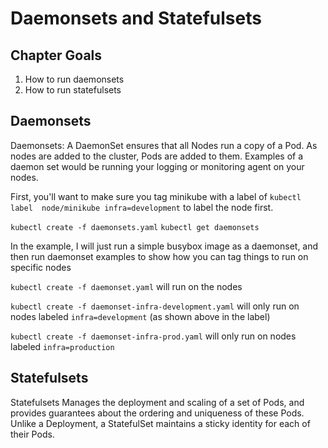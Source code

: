 # Daemonsets and Statefulsets

## Chapter Goals
1. How to run daemonsets
2. How to run statefulsets

## Daemonsets

Daemonsets: A DaemonSet ensures that all Nodes run a copy of a Pod. As nodes are 
added to the cluster, Pods are added to them. Examples of a daemon set would be 
running your logging 
or monitoring agent on your nodes.

First, you'll want to make sure you tag minikube with a label of `kubectl label 
node/minikube infra=development` to label the node first.

```kubectl create -f daemonsets.yaml```
```kubectl get daemonsets```

In the example, I will just run a simple busybox image as a daemonset, and then 
run daemonset examples to show how you can tag things to run on specific nodes

`kubectl create -f daemonset.yaml` will run on the nodes

`kubectl create -f daemonset-infra-development.yaml`  will only run on nodes 
labeled `infra=development` (as shown above in the label)

`kubectl create -f daemonset-infra-prod.yaml`  will only run on nodes labeled 
`infra=production`


## Statefulsets

Statefulsets Manages the deployment and scaling of a set of Pods, and provides guarantees about the ordering and uniqueness of these Pods. Unlike a Deployment, a StatefulSet maintains 
a sticky identity for each of their Pods.
